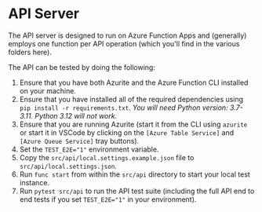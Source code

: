 # API Server
The API server is designed to run on Azure Function Apps and (generally) employs one function per
API operation (which you'll find in the various folders here).

The API can be tested by doing the following:

1. Ensure that you have both Azurite and the Azure Function CLI installed on your machine.
2. Ensure that you have installed all of the required dependencies using `pip install -r requirements.txt`. *You will need Python version: 3.7-3.11. Python 3.12 will not work.*
3. Ensure that you are running Azurite (start it from the CLI using `azurite` or start it in VSCode by clicking on the `[Azure Table Service]` and `[Azure Queue Service]` tray buttons).
4. Set the `TEST_E2E="1"` environment variable.
5. Copy the `src/api/local.settings.example.json` file to `src/api/local.settings.json`.
6. Run `func start` from within the `src/api` directory to start your local test instance.
7. Run `pytest src/api` to run the API test suite (including the full API end to end tests if you set `TEST_E2E="1"` in your environment).